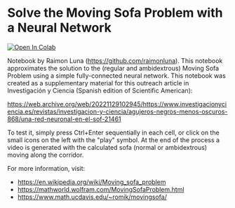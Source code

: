 # Solve the Moving Sofa Problem with a Neural Network

<a href="https://colab.research.google.com/github/raimonluna/MovingSofa/blob/main/MovingSofa_NeuralNetwork.ipynb">
  <img src="https://colab.research.google.com/assets/colab-badge.svg" alt="Open In Colab"/>
</a>

Notebook by Raimon Luna (https://github.com/raimonluna). This notebook approximates the solution to the (regular and ambidextrous) Moving Sofa Problem using a simple fully-connected neural network. This notebook was created as a supplementary material for this outreach article in Investigación y Ciencia (Spanish edition of Scientific American):

https://web.archive.org/web/20221129102945/https://www.investigacionyciencia.es/revistas/investigacion-y-ciencia/agujeros-negros-menos-oscuros-868/una-red-neuronal-en-el-sof-21461

To test it, simply press Ctrl+Enter sequentially in each cell, or click on the small icons on the left with the "play" symbol. At the end of the process a video is generated with the calculated sofa (normal or ambidextrous) moving along the corridor.

For more information, visit:

- https://en.wikipedia.org/wiki/Moving_sofa_problem
- https://mathworld.wolfram.com/MovingSofaProblem.html
- https://www.math.ucdavis.edu/~romik/movingsofa/

